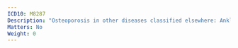 ```yaml
---
ICD10: M8287
Description: "Osteoporosis in other diseases classified elsewhere: Ankle and foot"
Matters: No
Weight: 0
---
```

